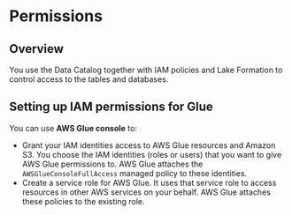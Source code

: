 # Permissions

## Overview

You use the Data Catalog together with IAM policies and Lake Formation to control access to the tables and databases.


## Setting up IAM permissions for Glue

You can use **AWS Glue console** to:
- Grant your IAM identities access to AWS Glue resources and Amazon S3. You choose the IAM identities (roles or users) that you want to give AWS Glue permissions to. AWS Glue attaches the `AWSGlueConsoleFullAccess` managed policy to these identities.
- Create a service role for AWS Glue. It uses that service role to access resources in other AWS services on your behalf. AWS Glue attaches these policies to the existing role.